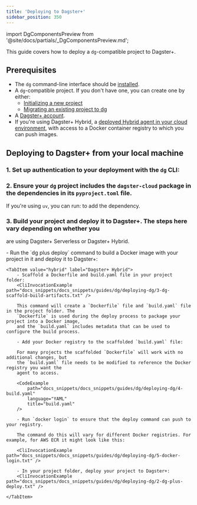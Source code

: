 ```yaml
---
title: 'Deploying to Dagster+'
sidebar_position: 350
---
```


import DgComponentsPreview from '@site/docs/partials/\_DgComponentsPreview.md';

<DgComponentsPreview />

This guide covers how to deploy a `dg`-compatible project to Dagster+.

## Prerequisites

- The `dg` command-line interface should be [installed](/guides/labs/dg#installation).
- A `dg`-compatible project. If you don't have one, you can create one by either:
  - [Initializing a new project](/guides/labs/dg/scaffolding-a-project)
  - [Migrating an existing project to dg](/guides/labs/dg/incrementally-adopting-dg/migrating-project)
- A [Dagster+ account](https://dagster.cloud/signup).
- If you're using Dagster+ Hybrid, a [deployed Hybrid agent in your cloud environment](dagster-plus/deployment/deployment-types/hybrid),
with access to a Docker container registry to which you can push images.


## Deploying to Dagster+ from your local machine

### 1. Set up authentication to your deployment with the `dg` CLI:
<CliInvocationExample path="docs_snippets/docs_snippets/guides/dg/deploying-dg/1-dg-plus-login.txt" />

### 2. Ensure your `dg` project includes the `dagster-cloud` package in the dependencies in its `pyproject.toml` file.

If you're using `uv`, you can run:
<CliInvocationExample path="docs_snippets/docs_snippets/guides/dg/deploying-dg/2-uv-add-dagster-cloud.txt" />
to add the dependency.

### 3. Build your project and deploy it to Dagster+. The steps here vary depending on whether you
are using Dagster+ Serverless or Dagster+ Hybrid.

<Tabs groupId="deployment">
    <TabItem value="serverless" label="Dagster+ Serverless">
        - Run the `dg plus deploy` command to build a Docker image with your project in it and deploy it to Dagster+:
        <CliInvocationExample path="docs_snippets/docs_snippets/guides/dg/deploying-dg/2-dg-plus-deploy.txt" />
    </TabItem>

    <TabItem value="hybrid" label="Dagster+ Hybrid">
        - Scaffold a Dockerfile and build.yaml file in your project folder:
        <CliInvocationExample path="docs_snippets/docs_snippets/guides/dg/deploying-dg/3-dg-scaffold-build-artifacts.txt" />

        This command will create a `Dockerfile` file and `build.yaml` file in the project folder. The
        `Dockerfile` is used during the deploy process to package your project into a Docker image,
        and the `build.yaml` includes metadata that can be used to configure the build process.

        - Add your Docker registry to the scaffolded `build.yaml` file:

        For many projects the scaffolded `Dockerfile` will work with no additional changes, but
        the `build.yaml` file needs to be modified to reference the Docker registry you want the
        agent to access.

        <CodeExample
            path="docs_snippets/docs_snippets/guides/dg/deploying-dg/4-build.yaml"
            language="YAML"
            title="build.yaml"
        />

        - Run `docker login` to ensure that the deploy command can push to your registry.

        The command do this will vary for different Docker registries. For example, for AWS ECR it might look like this:

        <CliInvocationExample path="docs_snippets/docs_snippets/guides/dg/deploying-dg/5-docker-login.txt" />

        - In your project folder, deploy your project to Dagster+:
        <CliInvocationExample path="docs_snippets/docs_snippets/guides/dg/deploying-dg/2-dg-plus-deploy.txt" />

    </TabItem>
</Tabs>
